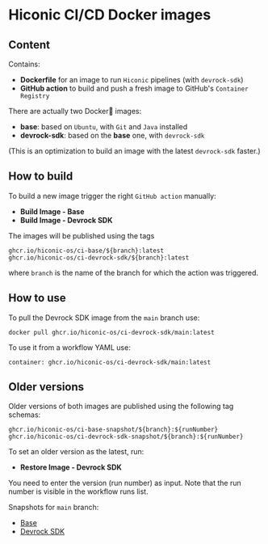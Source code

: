# Hiconic CI/CD Docker images

## Content

Contains:
* **Dockerfile** for an image to run `Hiconic` pipelines (with `devrock-sdk`)
* **GitHub action** to build and push a fresh image to GitHub's `Container Registry`

There are actually two Docker🐋 images:
* **base**: based on `Ubuntu`, with `Git` and `Java` installed
* **devrock-sdk**: based on the **base** one, with `devrock-sdk`

(This is an optimization to build an image with the latest `devrock-sdk` faster.)

## How to build

To build a new image trigger the right `GitHub action` manually:
* **Build Image - Base**
* **Build Image - Devrock SDK**

The images will be published using the tags

```
ghcr.io/hiconic-os/ci-base/${branch}:latest
ghcr.io/hiconic-os/ci-devrock-sdk/${branch}:latest
```

where `branch` is the name of the branch for which the action was triggered.

## How to use

To pull the Devrock SDK image from the `main` branch use:
```
docker pull ghcr.io/hiconic-os/ci-devrock-sdk/main:latest
```

To use it from a workflow YAML use:
```
container: ghcr.io/hiconic-os/ci-devrock-sdk/main:latest
```

## Older versions

Older versions of both images are published using the following tag schemas:

```
ghcr.io/hiconic-os/ci-base-snapshot/${branch}:${runNumber}
ghcr.io/hiconic-os/ci-devrock-sdk-snapshot/${branch}:${runNumber}
```

To set an older version as the latest, run:
* **Restore Image - Devrock SDK**

You need to enter the version (run number) as input. Note that the run number is visible in the workflow runs list.

Snapshots for `main` branch:
* [Base](https://github.com/hiconic-os/hiconic.ci.docker/pkgs/container/ci-base-snapshot%2Fmain)
* [Devrock SDK](https://github.com/hiconic-os/hiconic.ci.docker/pkgs/container/ci-devrock-sdk-snapshot%2Fmain)